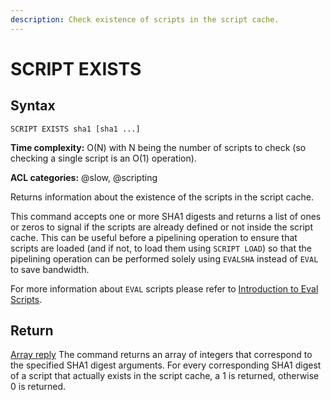 ```yaml
---
description: Check existence of scripts in the script cache.
---
```


# SCRIPT EXISTS

## Syntax

    SCRIPT EXISTS sha1 [sha1 ...]

**Time complexity:** O(N) with N being the number of scripts to check (so checking a single script is an O(1) operation).

**ACL categories:** @slow, @scripting

Returns information about the existence of the scripts in the script cache.

This command accepts one or more SHA1 digests and returns a list of ones or
zeros to signal if the scripts are already defined or not inside the script
cache.
This can be useful before a pipelining operation to ensure that scripts are
loaded (and if not, to load them using `SCRIPT LOAD`) so that the pipelining
operation can be performed solely using `EVALSHA` instead of `EVAL` to save
bandwidth.

For more information about `EVAL` scripts please refer to [Introduction to Eval Scripts](https://redis.io/topics/eval-intro).

## Return

[Array reply](https://redis.io/docs/reference/protocol-spec#resp-arrays) The command returns an array of integers that correspond to
the specified SHA1 digest arguments.
For every corresponding SHA1 digest of a script that actually exists in the
script cache, a 1 is returned, otherwise 0 is returned.
